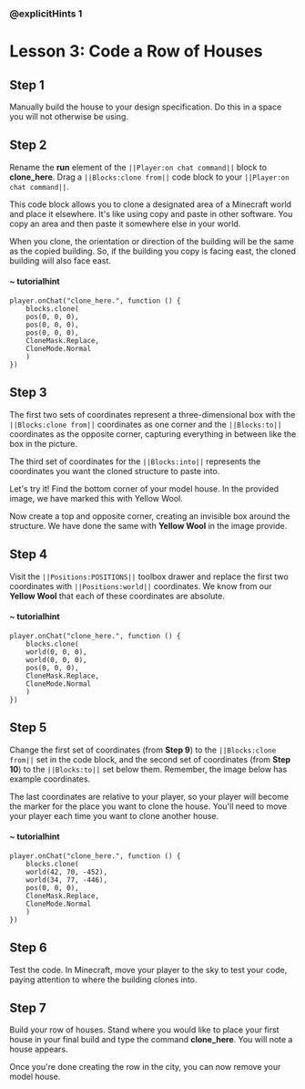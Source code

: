 ### @explicitHints 1

# Lesson 3: Code a Row of Houses

## Step 1
Manually build the house to your design specification. Do this in a space you will not otherwise be using.

## Step 2
Rename the **run** element of the ``||Player:on chat command||`` block to **clone_here**. Drag a ``||Blocks:clone from||`` code block to your ``||Player:on chat command||``. 

This code block allows you to clone a designated area of a Minecraft world and place it elsewhere. It's like using copy and paste in other software. You copy an area and then paste it somewhere else in your world.

When you clone, the orientation or direction of the building will be the same as the copied building. So, if the building you copy is facing east, the cloned building will also face east.

#### ~ tutorialhint
``` blocks
player.onChat("clone_here.", function () {
    blocks.clone(
    pos(0, 0, 0),
    pos(0, 0, 0),
    pos(0, 0, 0),
    CloneMask.Replace,
    CloneMode.Normal
    )
})
```

## Step 3
The first two sets of coordinates represent a three-dimensional box with the ``||Blocks:clone from||`` coordinates as one corner and the ``||Blocks:to||`` coordinates as the opposite corner, capturing everything in between like the box in the picture.

The third set of coordinates for the ``||Blocks:into||`` represents the coordinates you want the cloned structure to paste into. 

Let's try it! Find the bottom corner of your model house. In the provided image, we have marked this with Yellow Wool. 

Now create a top and opposite corner, creating an invisible box around the structure. We have done the same with **Yellow Wool** in the image provide. 

## Step 4
Visit the ``||Positions:POSITIONS||`` toolbox drawer and replace the first two coordinates with ``||Positions:world||`` coordinates. We know from our **Yellow Wool** that each of these coordinates are absolute. 

#### ~ tutorialhint
``` blocks
player.onChat("clone_here.", function () {
    blocks.clone(
    world(0, 0, 0),
    world(0, 0, 0),
    pos(0, 0, 0),
    CloneMask.Replace,
    CloneMode.Normal
    )
})
```

## Step 5
Change the first set of coordinates (from **Step 9**) to the ``||Blocks:clone from||`` set in the code block, and the second set of coordinates (from **Step 10**) to the ``||Blocks:to||`` set below them. Remember, the image below has example coordinates. 

The last coordinates are relative to your player, so your player will become the marker for the place you want to clone the house. You'll need to move your player each time you want to clone another house. 

#### ~ tutorialhint
``` blocks
player.onChat("clone_here.", function () {
    blocks.clone(
    world(42, 70, -452),
    world(34, 77, -446),
    pos(0, 0, 0),
    CloneMask.Replace,
    CloneMode.Normal
    )
})
```


## Step 6
Test the code. In Minecraft, move your player to the sky to test your code, paying attention to where the building clones into. 

## Step 7
Build your row of houses. Stand where you would like to place your first house in your final build and type the command **clone_here**. You will note a house appears. 

Once you're done creating the row in the city, you can now remove your model house.  

